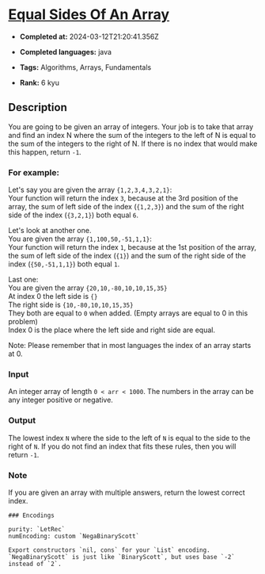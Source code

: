 # [Equal Sides Of An Array](https://www.codewars.com/kata/5679aa472b8f57fb8c000047)

- **Completed at:** 2024-03-12T21:20:41.356Z

- **Completed languages:** java

- **Tags:** Algorithms, Arrays, Fundamentals

- **Rank:** 6 kyu

## Description

You are going to be given an array of integers. Your job is to take that array and find an index N where the sum of the integers to the left of N is equal to the sum of the integers to the right of N. If there is no index that would make this happen, return `-1`.

### For example:

Let's say you are given the array `{1,2,3,4,3,2,1}`:  
Your function will return the index `3`, because at the 3rd position of the array, the sum of left side of the index (`{1,2,3}`) and the sum of the right side of the index (`{3,2,1}`) both equal `6`.


Let's look at another one.  
You are given the array `{1,100,50,-51,1,1}`:  
Your function will return the index `1`, because at the 1st position of the array, the sum of left side of the index (`{1}`) and the sum of the right side of the index (`{50,-51,1,1}`) both equal `1`.

Last one:  
You are given the array `{20,10,-80,10,10,15,35}`  
At index 0 the left side is `{}`  
The right side is `{10,-80,10,10,15,35}`  
They both are equal to `0` when added. (Empty arrays are equal to 0 in this problem)  
Index 0 is the place where the left side and right side are equal.  

Note: Please remember that in most languages the index of an array starts at 0.

### Input

An integer array of length `0 < arr < 1000`. The numbers in the array can be any integer positive or negative.

### Output

The lowest index `N` where the side to the left of `N` is equal to the side to the right of `N`. If you do not find an index that fits these rules, then you will return `-1`.

### Note

If you are given an array with multiple answers, return the lowest correct index.  

~~~if:lambdacalc
### Encodings

purity: `LetRec`  
numEncoding: custom `NegaBinaryScott`  

Export constructors `nil, cons` for your `List` encoding.  
`NegaBinaryScott` is just like `BinaryScott`, but uses base `-2` instead of `2`.
~~~